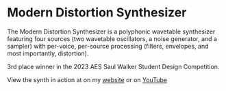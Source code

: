 # Modern Distortion Synthesizer

The Modern Distortion Synthesizer is a polyphonic wavetable synthesizer featuring four sources (two wavetable oscillators, a noise generator, and a sampler) with per-voice, per-source processing (filters, envelopes, and most importantly, distortion).

3rd place winner in the 2023 AES Saul Walker Student Design Competition.

View the synth in action at on my [website](https://colinraab.com/programming) or on [YouTube](https://youtu.be/M_zJuxTO8xc)
